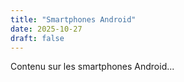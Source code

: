 ```yaml
---
title: "Smartphones Android"
date: 2025-10-27
draft: false
---
```


Contenu sur les smartphones Android...
